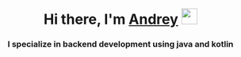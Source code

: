 <h1 align="center">Hi there, I'm <a href="https://www.linkedin.com/in/andrey-starinenko-5a8206264/" target="_blank">Andrey</a> 
<img src="https://github.com/blackcater/blackcater/raw/main/images/Hi.gif" height="32"/></h1>
<h3 align="center">I specialize in backend development using java and kotlin</h3>
